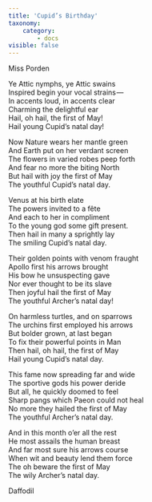 ```yaml
---
title: 'Cupid’s Birthday'
taxonomy:
    category:
        - docs
visible: false
---
```


<div class="author">Miss Porden</div>

Ye Attic nymphs, ye Attic swains  
Inspired begin your vocal strains —   
In accents loud, in accents clear  
Charming the delightful ear  
Hail, oh hail, the first of May!  
Hail young Cupid’s natal day!  
  
Now Nature wears her mantle green  
And Earth put on her verdant screen  
The flowers in varied robes peep forth  
And fear no more the biting North  
But hail with joy the first of May  
The youthful Cupid’s natal day.  
  
Venus at his birth elate  
The powers invited to a fête  
And each to her in compliment  
To the young god some gift present.  
Then hail in many a sprightly lay  
The smiling Cupid’s natal day.  
  
Their golden points with venom fraught  
Apollo first his arrows brought  
His bow he unsuspecting gave  
Nor ever thought to be its slave  
Then joyful hail the first of May  
The youthful Archer’s natal day!  
  
On harmless turtles, and on sparrows  
The urchins first employed his arrows  
But bolder grown, at last began  
To fix their powerful points in Man  
Then hail, oh hail, the first of May  
Hail young Cupid’s natal day.  
  
This fame now spreading far and wide  
The sportive gods his power deride  
But all, he quickly doomed to feel  
Sharp pangs which Paeon could not heal  
No more they hailed the first of May  
The youthful Archer’s natal day.  
  
And in this month o’er all the rest  
He most assails the human breast  
And far most sure his arrows course  
When wit and beauty lend them force  
The oh beware the first of May  
The wily Archer’s natal day.  
  
Daffodil

